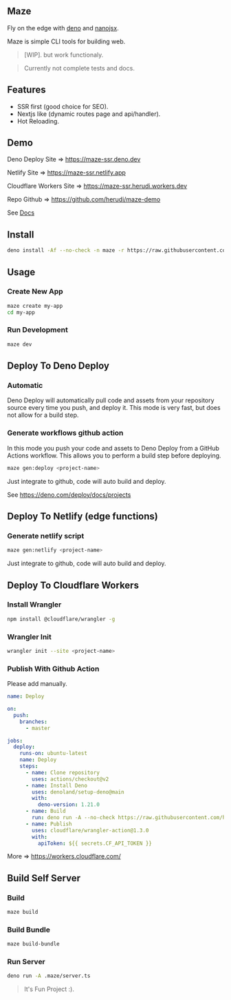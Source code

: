 ## Maze

Fly on the edge with [deno](https://deno.land) and
[nanojsx](https://nanojsx.io/).

Maze is simple CLI tools for building web.

> [WIP]. but work functionaly.

> Currently not complete tests and docs.

## Features

- SSR first (good choice for SEO).
- Nextjs like (dynamic routes page and api/handler).
- Hot Reloading.

## Demo

Deno Deploy Site => https://maze-ssr.deno.dev

Netlify Site => https://maze-ssr.netlify.app

Cloudflare Workers Site => https://maze-ssr.herudi.workers.dev

Repo Github => https://github.com/herudi/maze-demo

See [Docs](https://github.com/herudi/maze/tree/master/docs)

## Install

```bash
deno install -Af --no-check -n maze -r https://raw.githubusercontent.com/herudi/maze/dev-0.0.8/cli.ts
```

## Usage

### Create New App

```bash
maze create my-app
cd my-app
```

### Run Development

```bash
maze dev
```

## Deploy To Deno Deploy

### Automatic

Deno Deploy will automatically pull code and assets from your repository source
every time you push, and deploy it. This mode is very fast, but does not allow
for a build step.

### Generate workflows github action

In this mode you push your code and assets to Deno Deploy from a GitHub Actions
workflow. This allows you to perform a build step before deploying.

```bash
maze gen:deploy <project-name>
```

Just integrate to github, code will auto build and deploy.

See https://deno.com/deploy/docs/projects

## Deploy To Netlify (edge functions)

### Generate netlify script

```bash
maze gen:netlify <project-name>
```

Just integrate to github, code will auto build and deploy.

## Deploy To Cloudflare Workers

### Install Wrangler

```bash
npm install @cloudflare/wrangler -g
```

### Wrangler Init

```bash
wrangler init --site <project-name>
```

### Publish With Github Action

Please add manually.

```yaml
name: Deploy

on:
  push:
    branches:
      - master

jobs:
  deploy:
    runs-on: ubuntu-latest
    name: Deploy
    steps:
      - name: Clone repository
        uses: actions/checkout@v2
      - name: Install Deno
        uses: denoland/setup-deno@main
        with:
          deno-version: 1.21.0
      - name: Build
        run: deno run -A --no-check https://raw.githubusercontent.com/herudi/maze/dev-0.0.8/cli/build.ts
      - name: Publish
        uses: cloudflare/wrangler-action@1.3.0
        with:
          apiToken: ${{ secrets.CF_API_TOKEN }}
```

More => https://workers.cloudflare.com/

## Build Self Server

### Build

```bash
maze build
```

### Build Bundle

```bash
maze build-bundle
```

### Run Server

```bash
deno run -A .maze/server.ts
```

> It's Fun Project :).
